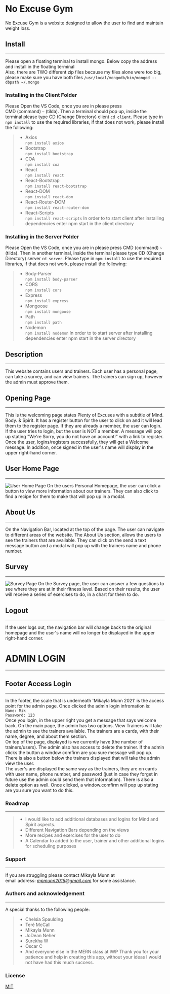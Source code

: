 # No Excuse Gym
No Excuse Gym is a website designed to allow the user to find  and maintain weight loss.
## Install
___
 Please open a floating terminal to install mongo.  Below copy the address and install in the floating terminal<br>
 Also, there are TWO different zip files because my files alone were too big, please make sure you have both files
  ```/usr/local/mongodb/bin/mongod --dbpath ~/.mongo```

  ### Installing in the Client Folder
   Please Open the VS Code, once you are in please press <br> CMD (command) ```~``` (tilda). Then a terminal should pop up, inside the terminal please type CD (Change Directory) client 
   ```cd client```. Please type in ```npm install``` to use the required libraries, if that does not work, please install the following:
 > - Axios <br>
```npm install axios```
> - Bootstrap <br>
 ```npm install bootstrap```
 > - COA <br>
```npm install coa```
 > - React <br>
```npm install react```
 > - React-Bootstrap <br>
```npm install react-bootstrap```
 > - React-DOM <br>
```npm install react-dom```
 > - React-Router-DOM <br>
```npm install react-router-dom```
 > - React-Scripts <br>
```npm install react-scripts```
In order to to start client after installing dependencies enter npm start in the client directory
  ### Installing in the Server Folder
   Please Open the VS Code, once you are in please press CMD (command) ```~``` (tilda). Then in another terminal, inside the terminal please type CD (Change Directory) server
   ```cd server```. Please type in ```npm install``` to use the required libraries, if that does not work, please install the following:
 > - Body-Parser <br>
```npm install body-parser```
> - CORS <br>
 ```npm install cors```
 > - Express <br>
```npm install express```
 > - Mongoose <br>
```npm install mongoose```
 > - Path <br>
```npm install path```
 > - Nodemon <br>
```npm install nodemon```
In order to to start server after installing dependencies enter npm start in the server directory
## Description
___
This website contains users and trainers. Each user has a personal page, can take a survey, and can view trainers. The trainers can sign up, however the admin must approve them.

## Opening Page
---
This is the welcoming page states Plenty of Excuses with a subtitle of Mind. Body. & Spirit. It has a register button for the user to click on and it will lead them to the register page. If they are already a member, the user can login.  If the user tries to login, but the user is NOT a member. A message will pop up stating "We're Sorry, you do not have an account!" with a link to register. Once the user, logins/registers successfully, they will get a Welcome message. In addition, once signed in the user's name will display in the upper right-hand corner.

## User Home Page
---
![User Home Page](client/src/assets/ScreenShot2.png "User Home Page")
On the users Personal Homepage, the user can click a button to view more information about our trainers. They can also click to find a recipe for them to make that will pop up in a modal. 

## About Us
---
 On the Navigation Bar, located at the top of the page. The user can navigate to different areas of the website. The About Us section, allows the users to see the trainers that are available. They can click on the send a text message button and a modal will pop up with the trainers name and phone number.

 ## Survey
 ---
![Survey Page](client/src/assets/ScreenShot1.png "Survey Results & Exercises")
 On the Survey page, the user can answer a few questions to see where they are at in their fitness level. Based on their results, the user will receive a series of exercises to do, in a chart for them to do.

 ## Logout
 ---
 If the user logs out, the navigation bar will change back to the original homepage and the user's name will no longer be displayed in the upper right-hand corner.

 # ADMIN LOGIN
 ___
 ## Footer Access Login
 ---
 In the footer, the scale that is underneath 'Mikayla Munn 2021' is the access point for the admin page. Once clicked the admin login infromation is: <br/>
 ```Name: Mik``` <br/>
 ```Password: 123```<br/>
 Once you login,  in the upper right you get a message that says welcome back. On the main page, the admin has two options. View Trainers will take the admin to see the trainers available. The trainers are a cards, with their name, degree, and about them section. 
 <br>
 On top of the page, displayed is we currently have (the number of trainers/users). The admin also has access to delete the trainer. If the admin clicks the button a window comfirm are you sure message will pop up. There is also a button below the trainers displayed that will take the admin view the user. 
 <br>
The user's are displayed the same way as the trainers, they are on cards with user name, phone number, and password (just in case they forget in future use the admin could send them that information).  There is also a delete option as well. Once clicked, a window.comfirm will pop up stating are you sure you want to do this.
 
 ### Roadmap
___

>- I would like to add additional databases and logins for Mind and Spirit aspects. 
>- Different Navigation Bars depending on the views
>- More recipes and exercises for the user to do
>- A Calendar to added to the user, trainer and other additional logins for scheduling purposes

 ### Support
___
If you are struggling please contact Mikayla Munn at <br>email address: *mpmunn2016@gmail.com* for some assistance.

 ### Authors and acknowledgement
___
A special thanks to the following people:
>- Chelsia Spaulding
>- Teré McCall
>- Mikayla Munn
>- JoDean Neher
>- Surekha W
>- Oscar C
>- And everyone else in the MERN class at IWP 
Thank you for your patience and help in creating this app, without your ideas I would not have had this much success.
 ### License
[MIT](https://choosealicense.com/licenses/mit/)